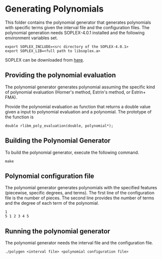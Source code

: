 # Generating Polynomials

This folder contains the polynomial generator that generates
polynomials with specific terms given the interval file and the
configuration files. The polynomial generation needs SOPLEX-4.0.1
installed and the following environment variables set.


```
export SOPLEX_INCLUDE=<src directory of the SOPLEX-4.0.1>
export SOPLEX_LIB=<full path to libsoplex.a>
```
SOPLEX can be downloaded from [here](https://github.com/scipopt/soplex/releases/tag/release-401).


## Providing the polynomial evaluation

The polynomial generator generates polynomial assuming the specific
kind of polynomial evaluation (Horner's method, Estrin's method, or
Estrin+ FMA).

Provide the polynomial evaluation as function that returns a double
value given a input to polynomial evaluation and a polynomial. The
prototype of the function is 

```
double rlibm_poly_evaluation(double, polynomial*);
```


## Building the Polynomial Generator

To build the polynomial generator, execute the following command.

```
make
```

## Polynomial configuration file

The polynomial generator generates polynomials with the specified
features (piecewise, specific degrees, and terms). The first line of
the configuration file is the number of pieces. The second line
provides the number of terms and the degree of each term of the
polynomial.

```
1
5 1 2 3 4 5
```

## Running the polynomial generator

The polynomial generator needs the interval file and the configuration
file. 

```
./polygen <interval file> <polynomial configuration file>
```


